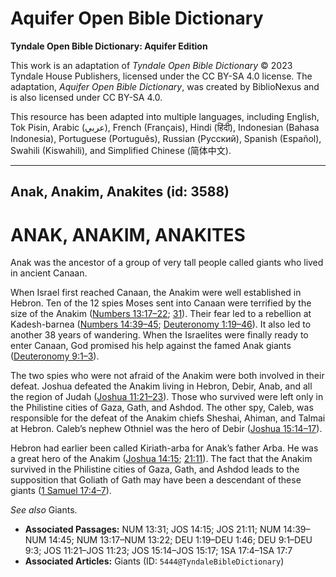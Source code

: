 # Aquifer Open Bible Dictionary

**Tyndale Open Bible Dictionary: Aquifer Edition**

This work is an adaptation of *Tyndale Open Bible Dictionary* © 2023 Tyndale House Publishers, licensed under the CC BY\-SA 4\.0 license. The adaptation, *Aquifer Open Bible Dictionary*, was created by BiblioNexus and is also licensed under CC BY\-SA 4\.0\.

This resource has been adapted into multiple languages, including English, Tok Pisin, Arabic (عربي), French (Français), Hindi (हिंदी), Indonesian (Bahasa Indonesia), Portuguese (Português), Russian (Русский), Spanish (Español), Swahili (Kiswahili), and Simplified Chinese (简体中文).



--------------------------------

## Anak, Anakim, Anakites (id: 3588)

ANAK, ANAKIM, ANAKITES
======================

Anak was the ancestor of a group of very tall people called giants who lived in ancient Canaan.

When Israel first reached Canaan, the Anakim were well established in Hebron. Ten of the 12 spies Moses sent into Canaan were terrified by the size of the Anakim ([Numbers 13:17–22](https://ref.ly/Num13:17-Num13:22); [31](https://ref.ly/Num13:31)). Their fear led to a rebellion at Kadesh\-barnea ([Numbers 14:39–45](https://ref.ly/Num14:39-Num14:45); [Deuteronomy 1:19–46](https://ref.ly/Deut1:19-Deut1:46)). It also led to another 38 years of wandering. When the Israelites were finally ready to enter Canaan, God promised his help against the famed Anak giants ([Deuteronomy 9:1–3](https://ref.ly/Deut9:1-Deut9:3)).

The two spies who were not afraid of the Anakim were both involved in their defeat. Joshua defeated the Anakim living in Hebron, Debir, Anab, and all the region of Judah ([Joshua 11:21–23](https://ref.ly/Josh11:21-Josh11:23)). Those who survived were left only in the Philistine cities of Gaza, Gath, and Ashdod. The other spy, Caleb, was responsible for the defeat of the Anakim chiefs Sheshai, Ahiman, and Talmai at Hebron. Caleb’s nephew Othniel was the hero of Debir ([Joshua 15:14–17](https://ref.ly/Josh15:14-Josh15:17)). 

Hebron had earlier been called Kiriath\-arba for Anak’s father Arba. He was a great hero of the Anakim ([Joshua 14:15](https://ref.ly/Josh14:15); [21:11](https://ref.ly/Josh21:11)). The fact that the Anakim survived in the Philistine cities of Gaza, Gath, and Ashdod leads to the supposition that Goliath of Gath may have been a descendant of these giants ([1 Samuel 17:4–7](https://ref.ly/1Sam17:4-1Sam17:7)).

*See also* Giants.

* **Associated Passages:** NUM 13:31; JOS 14:15; JOS 21:11; NUM 14:39–NUM 14:45; NUM 13:17–NUM 13:22; DEU 1:19–DEU 1:46; DEU 9:1–DEU 9:3; JOS 11:21–JOS 11:23; JOS 15:14–JOS 15:17; 1SA 17:4–1SA 17:7
* **Associated Articles:** Giants (ID: `5444@TyndaleBibleDictionary`)

